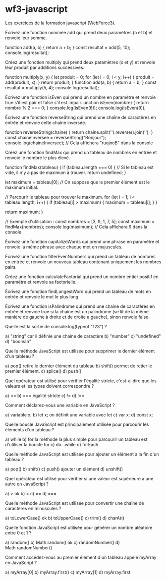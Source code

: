 # wf3-javascript
Les exercices de la formation javascript (WebForce3).

Écrivez une fonction nommée add qui prend deux paramètres (a et b) et renvoie leur somme.

function add(a, b) {
  return a + b;
}
const resultat = add(5, 10); 
console.log(resultat);

Créez une fonction multiply qui prend deux paramètres (x et y) et renvoie leur produit par additions successives.

function multiply(x, y) {
  let produit = 0;
  for (let i = 0; i < y; i++) {
    produit = add(produit, x);
  }
  return produit;
}
function add(a, b) {
  return a + b;
}
const resultat = multiply(5, 4);
console.log(resultat);

Écrivez une fonction isEven qui prend un nombre en paramètre et renvoie true s'il est pair et false s'il est impair.
unction isEven(nombre) {
  return nombre % 2 === 0;
}
console.log(isEven(6));
console.log(isEven(9));

Écrivez une fonction reverseString qui prend une chaîne de caractères en entrée et renvoie cette chaîne inversée.

function reverseString(chaine) {
return chaine.split('').reverse().join('');
}
const chaineInversee = reverseString("Bonjour");
console.log(chaineInversee);  // Cela affichera "ruojnoB" dans la console

Créez une fonction findMax qui prend un tableau de nombres en entrée et renvoie le nombre le plus élevé.

function findMax(tableau) {
  if (tableau.length === 0) {
    // Si le tableau est vide, il n'y a pas de maximum à trouver.
    return undefined;
  }

  let maximum = tableau[0]; // On suppose que le premier élément est le maximum initial.

  // Parcourir le tableau pour trouver le maximum.
  for (let i = 1; i < tableau.length; i++) {
    if (tableau[i] > maximum) {
      maximum = tableau[i];
    }
  }

  return maximum;
}

// Exemple d'utilisation :
const nombres = [3, 9, 1, 7, 5];
const maximum = findMax(nombres);
console.log(maximum); // Cela affichera 9 dans la console

Écrivez une fonction capitalizeWords qui prend une phrase en paramètre et renvoie la même phrase avec chaque mot en majuscules.

Écrivez une fonction filterEvenNumbers qui prend un tableau de nombres en entrée et renvoie un nouveau tableau contenant uniquement les nombres pairs.

Créez une fonction calculateFactorial qui prend un nombre entier positif en paramètre et renvoie sa factorielle.

Écrivez une fonction findLongestWord qui prend un tableau de mots en entrée et renvoie le mot le plus long.

Écrivez une fonction isPalindrome qui prend une chaîne de caractères en entrée et renvoie true si la chaîne est un palindrome (se lit de la même manière de gauche à droite et de droite à gauche), sinon renvoie false.

Quelle est la sortie de console.log(typeof "123") ?

a) "string" car il définie une chaine de caractère 
b) "number"
c) "undefined"
d) "boolean"

Quelle méthode JavaScript est utilisée pour supprimer le dernier élément d'un tableau ?

a) pop() retire le dernier élément du tableau 
b) shift() permet de retier le premier élément.
c) splice()
d) push()

Quel opérateur est utilisé pour vérifier l'égalité stricte, c'est-à-dire que les valeurs et les types doivent correspondre ?

a) ==
b) === égalité stricte 
c) !=
d) !==

Comment déclarez-vous une variable en JavaScript ?

a) variable x;
b) let x; on définit une variable avec let
c) var x;
d) const x;

Quelle boucle JavaScript est principalement utilisée pour parcourir les éléments d'un tableau ?

a) while
b) for la méthode la plus simple pour parcourir un tableau est d'utiliser la boucle for 
c) do...while
d) forEach

Quelle méthode JavaScript est utilisée pour ajouter un élément à la fin d'un tableau ?

a) pop()
b) shift()
c) push() ajouter un élément 
d) unshift()

Quel opérateur est utilisé pour vérifier si une valeur est supérieure à une autre en JavaScript ?

a) > ok
b) <
c) ==
d) ===

Quelle méthode JavaScript est utilisée pour convertir une chaîne de caractères en minuscules ?

a) toLowerCase() ok
b) toUpperCase()
c) trim()
d) charAt()

Quelle fonction JavaScript est utilisée pour générer un nombre aléatoire entre 0 et 1 ?

a) random()
b) Math.random() ok
c) randomNumber()
d) Math.randomNumber()

Comment accédez-vous au premier élément d'un tableau appelé myArray en JavaScript ?

a) myArray[0]
b) myArray.first()
c) myArray[1]
d) myArray.first